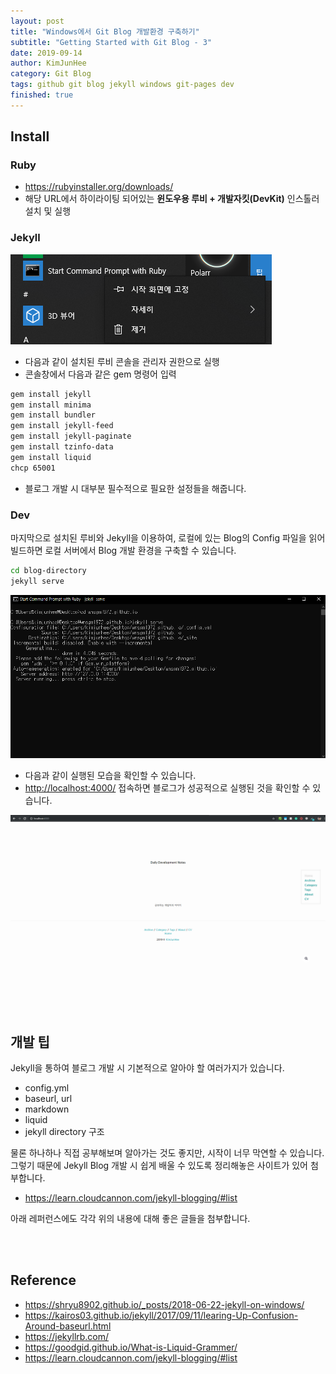 ```yaml
---
layout: post
title: "Windows에서 Git Blog 개발환경 구축하기"
subtitle: "Getting Started with Git Blog - 3"
date: 2019-09-14
author: KimJunHee
category: Git Blog
tags: github git blog jekyll windows git-pages dev
finished: true
---
```


## Install

### Ruby
* <https://rubyinstaller.org/downloads/>
* 해당 URL에서 하이라이팅 되어있는 **윈도우용 루비 + 개발자킷(DevKit)** 인스톨러 설치 및 실행

### Jekyll

![blog](/assets/blog/blog3_1.png)

* 다음과 같이 설치된 루비 콘솔을 관리자 권한으로 실행
* 콘솔창에서 다음과 같은 gem 명령어 입력

~~~bash
gem install jekyll
gem install minima
gem install bundler
gem install jekyll-feed
gem install jekyll-paginate
gem install tzinfo-data
gem install liquid
chcp 65001
~~~

* 블로그 개발 시 대부분 필수적으로 필요한 설정들을 해줍니다.



### Dev
마지막으로 설치된 루비와 Jekyll을 이용하여, 로컬에 있는 Blog의 Config 파일을 읽어 빌드하면 로컬 서버에서 Blog 개발 환경을 구축할 수 있습니다.

~~~bash
cd blog-directory
jekyll serve
~~~

![blog](/assets/blog/blog3_2.png)

* 다음과 같이 실행된 모습을 확인할 수 있습니다.
* <http://localhost:4000/> 접속하면 블로그가 성공적으로 실행된 것을 확인할 수 있습니다.

![blog](/assets/blog/blog3_3.png)






<br/><br/>

## 개발 팁
Jekyll을 통하여 블로그 개발 시 기본적으로 알아야 할 여러가지가 있습니다.
* config.yml
* baseurl, url
* markdown
* liquid
* jekyll directory 구조

물론 하나하나 직접 공부해보며 알아가는 것도 좋지만, 시작이 너무 막연할 수 있습니다.
그렇기 때문에 Jekyll Blog 개발 시 쉽게 배울 수 있도록 정리해놓은 사이트가 있어 첨부합니다.

* <https://learn.cloudcannon.com/jekyll-blogging/#list>

아래 레퍼런스에도 각각 위의 내용에 대해 좋은 글들을 첨부합니다.

<br/><br/>

## Reference
* <https://shryu8902.github.io/_posts/2018-06-22-jekyll-on-windows/>
* <https://kairos03.github.io/jekyll/2017/09/11/learing-Up-Confusion-Around-baseurl.html>
* <https://jekyllrb.com/>
* <https://goodgid.github.io/What-is-Liquid-Grammer/>
* <https://learn.cloudcannon.com/jekyll-blogging/#list>